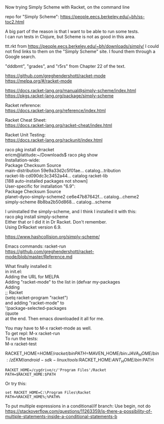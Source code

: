 Now trying Simply Scheme with Racket, on the command line

repo for "Simply Scheme": https://people.eecs.berkeley.edu/~bh/ss-toc2.html   

A big part of the reason is that I want to be able to run some tests.  
I can run tests in Clojure, but Scheme is not as good in this area.  

ttt.rkt from https://people.eecs.berkeley.edu/~bh/downloads/simply/ I could not find links to them on the "Simply Scheme" site. I found them through a Google search.

"dddbmt", "grades", and "r5rs" from Chapter 22 of the text.   

https://github.com/greghendershott/racket-mode  
https://melpa.org/#/racket-mode  

https://docs.racket-lang.org/manual@simply-scheme/index.html  
https://pkgs.racket-lang.org/package/simply-scheme  

Racket reference:  
https://docs.racket-lang.org/reference/index.html   

Racket Cheat Sheet:   
https://docs.racket-lang.org/racket-cheat/index.html   

Racket Unit Testing:  
https://docs.racket-lang.org/rackunit/index.html  

raco pkg install drracket  
ericm@latitude:~/Downloads$ raco pkg show  
Installation-wide:  
 Package            Checksum             Source  
 main-distribution  59e9a33d2c5f01ae...  catalog...tribution  
 racket-lib         cd090dc3c3452a44...  catalog racket-lib  
 [188 auto-installed packages not shown]  
User-specific for installation "6.9":  
 Package                     Checksum          Source  
 planet-dyoo-simply-scheme2  ce6e47b87642f...  catalog...cheme2  
 simply-scheme               8b8ba2b50d868...  catalog...scheme  

I uninstalled the simply-scheme, and I think I installed it with this:  
raco pkg install simply-scheme  
Either that or I did it in Dr Racket. Don't remember.  
Using DrRacket version 6.9.  

https://www.hashcollision.org/simply-scheme/  



Emacs commands: racket-run  
https://github.com/greghendershott/racket-mode/blob/master/Reference.md   

What finally installed it:  
in init.el:  
Adding the URL for MELPA  
Adding "racket-mode" to the list in (defvar my-packages  
Adding   
;; Racket  
(setq racket-program "racket")  
and adding "racket-mode" to  
'(package-selected-packages  
   (quote  
at the end. Then emacs downloaded it all for me.  

You may have to M-x racket-mode as well.  
To get repl: M-x racket-run  
To run the tests:  
M-x racket-test  

RACKET_HOME=$HOME/racket/bin
PATH=$MAVEN_HOME/bin:$JAVA_HOME/bin:/zEKM/android-sdk-linux/tools:$RACKET_HOME:$ANT_HOME/bin:$PATH

```batchfile
RACKET_HOME=/cygdrive/c/'Program Files'/Racket
PATH=$RACKET_HOME:$PATH
```

Or try this:
```batchfile
set RACKET_HOME=C:\Program Files\Racket
PATH=%RACKET_HOME%;%PATH%
```

To put multiple expressions in a conditional/if branch: Use begin, not do   
https://stackoverflow.com/questions/11263359/is-there-a-possibility-of-multiple-statements-inside-a-conditional-statements-b


